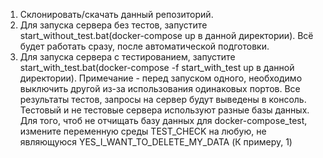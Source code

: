 1. Склонировать/скачать данный репозиторий.
2. Для запуска сервера без тестов, запустите start_without_test.bat(docker-compose up в данной директории). Всё будет работать сразу, после автоматической подготовки.
3. Для запуска сервера с тестированием, запустите start_with_test.bat(docker-compose -f start_with_test up в данной директории). Примечание - перед запуском одного, необходимо выключить другой из-за использования одинаковых портов.
Все результаты тестов, запросы на сервер будут выведены в консоль.
Тестовый и не тестовые сервера используют разные базы данных.
Для того, чтоб не отчищать базу данных для docker-compose_test, измените переменную среды TEST_CHECK на любую, не являющуюся YES_I_WANT_TO_DELETE_MY_DATA (К примеру, 1)
